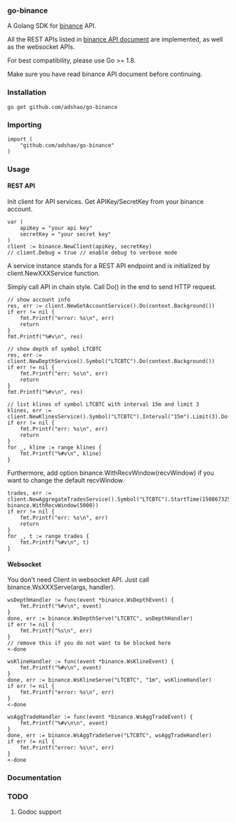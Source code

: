### go-binance

A Golang SDK for [binance](https://www.binance.com) API.

All the REST APIs listed in [binance API document](https://www.binance.com/restapipub.html) are implemented, as well as the websocket APIs.

For best compatibility, please use Go >= 1.8.

Make sure you have read binance API document before continuing.

### Installation

```shell
go get github.com/adshao/go-binance
```

### Importing

```golang
import (
    "github.com/adshao/go-binance"
)
```

### Usage

#### REST API

Init client for API services. Get APIKey/SecretKey from your binance account.

```golang
var (
    apiKey = "your api key"
    secretKey = "your secret key"
)
client := binance.NewClient(apiKey, secretKey)
// client.Debug = true // enable debug to verbose mode
```

A service instance stands for a REST API endpoint and is initialized by client.NewXXXService function.

Simply call API in chain style. Call Do() in the end to send HTTP request.

```golang
// show account info
res, err := client.NewGetAccountService().Do(context.Background())
if err != nil {
    fmt.Printf("error: %s\n", err)
    return
}
fmt.Printf("%#v\n", res)

// show depth of symbol LTCBTC
res, err := client.NewDepthService().Symbol("LTCBTC").Do(context.Background())
if err != nil {
    fmt.Printf("err: %s\n", err)
    return
}
fmt.Printf("%#v\n", res)

// list klines of symbol LTCBTC with interval 15m and limit 3
klines, err := client.NewKlinesService().Symbol("LTCBTC").Interval("15m").Limit(3).Do(context.Background())
if err != nil {
    fmt.Printf("err: %s\n", err)
    return
}
for _, kline := range klines {
    fmt.Printf("%#v\n", kline)
}
```

Furthermore, add option binance.WithRecvWindow(recvWindow) if you want to change the default recvWindow.

```golang
trades, err := client.NewAggregateTradesService().Symbol("LTCBTC").StartTime(1508673256594).EndTime(1508673256594).Do(context.Background(), binance.WithRecvWindow(5000))
if err != nil {
    fmt.Printf("err: %s\n", err)
    return
}
for _, t := range trades {
    fmt.Printf("%#v\n", t)
}
```

#### Websocket

You don't need Client in websocket API. Just call binance.WsXXXServe(args, handler).

```golang
wsDepthHandler := func(event *binance.WsDepthEvent) {
    fmt.Printf("%#v\n", event)
}
done, err := binance.WsDepthServe("LTCBTC", wsDepthHandler)
if err != nil {
    fmt.Printf("%s\n", err)
}
// remove this if you do not want to be blocked here
<-done

wsKlineHandler := func(event *binance.WsKlineEvent) {
    fmt.Printf("%#v\n", event)
}
done, err := binance.WsKlineServe("LTCBTC", "1m", wsKlineHandler)
if err != nil {
    fmt.Printf("error: %s\n", err)
}
<-done

wsAggTradeHandler := func(event *binance.WsAggTradeEvent) {
    fmt.Printf("%#v\n\n", event)
}
done, err := binance.WsAggTradeServe("LTCBTC", wsAggTradeHandler)
if err != nil {
    fmt.Printf("error: %s\n", err)
}
<-done
```

### Documentation

### TODO

1. Godoc support
